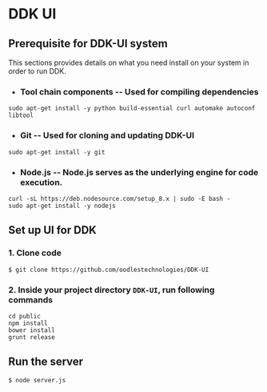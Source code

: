 # DDK UI
## Prerequisite for DDK-UI system
This sections provides details on what you need install on your system in order to run DDK.

- ### Tool chain components -- Used for compiling dependencies
```
sudo apt-get install -y python build-essential curl automake autoconf libtool
```

- ### Git -- Used for cloning and updating DDK-UI
```
sudo apt-get install -y git
```

- ### Node.js -- Node.js serves as the underlying engine for code execution.
```
curl -sL https://deb.nodesource.com/setup_8.x | sudo -E bash -
sudo apt-get install -y nodejs
```
## Set up UI for DDK
### 1. Clone code
```
$ git clone https://github.com/oodlestechnologies/DDK-UI
```
### 2. Inside your project directory `DDK-UI`, run following commands
```
cd public 
npm install 
bower install 
grunt release
```
## Run the server
```
$ node server.js
```
